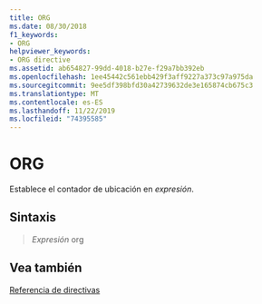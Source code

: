 ```yaml
---
title: ORG
ms.date: 08/30/2018
f1_keywords:
- ORG
helpviewer_keywords:
- ORG directive
ms.assetid: ab654827-99dd-4018-b27e-f29a7bb392eb
ms.openlocfilehash: 1ee45442c561ebb429f3aff9227a373c97a975da
ms.sourcegitcommit: 9ee5df398bfd30a42739632de3e165874cb675c3
ms.translationtype: MT
ms.contentlocale: es-ES
ms.lasthandoff: 11/22/2019
ms.locfileid: "74395585"
---
```

# <a name="org"></a>ORG

Establece el contador de ubicación en *expresión*.

## <a name="syntax"></a>Sintaxis

> *Expresión* org

## <a name="see-also"></a>Vea también

[Referencia de directivas](directives-reference.md)
